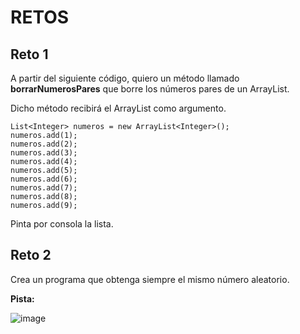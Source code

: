 # RETOS

## Reto 1

A partir del siguiente código, quiero un método llamado **borrarNumerosPares** que borre los números pares de un ArrayList.

Dicho método recibirá el ArrayList como argumento.

```
List<Integer> numeros = new ArrayList<Integer>();
numeros.add(1);
numeros.add(2);
numeros.add(3);
numeros.add(4);
numeros.add(5);
numeros.add(6);
numeros.add(7);
numeros.add(8);
numeros.add(9);

```

Pinta por consola la lista.

## Reto 2

Crea un programa que obtenga siempre el mismo número aleatorio.

**Pista:**

![image](https://github.com/profeMelola/Programacion-06-2023-24/assets/91023374/338e5f06-39c2-4e2b-943d-e052ba4be57c)
